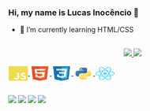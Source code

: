 ### Hi, my name is Lucas Inocêncio 👋



- 🌱 I’m currently learning HTML/CSS
##


<div align="center">
  <a href="https://github.com/lucasinocencio1">
  <img height="180em" src="https://github-readme-stats.vercel.app/api?username=lucasinocencio1&show_icons=true&theme=dark&include_all_commits=true&count_private=true"/>
  <img height="180em" src="https://github-readme-stats.vercel.app/api/top-langs/?username=lucasinocencio1&layout=compact&langs_count=7&theme=dark"/>
</div>
<div style="display: inline_block"><br>
  <img align="center" alt="Rafa-Js" height="30" width="40" src="https://raw.githubusercontent.com/devicons/devicon/master/icons/javascript/javascript-plain.svg">
  <img align="center" alt="Rafa-HTML" height="30" width="40" src="https://raw.githubusercontent.com/devicons/devicon/master/icons/html5/html5-original.svg">
  <img align="center" alt="Rafa-CSS" height="30" width="40" src="https://raw.githubusercontent.com/devicons/devicon/master/icons/css3/css3-original.svg">
  <img align="center" alt="Rafa-Python" height="30" width="40" src="https://raw.githubusercontent.com/devicons/devicon/master/icons/python/python-original.svg">
  <img align="center" alt="Rafa-React" height="30" width="40" src="https://raw.githubusercontent.com/devicons/devicon/master/icons/react/react-original.svg">
  
 
  
  ##
  
  <div> 
  <a href="https://instagram.com/lucasinocencio_" target="_blank" rel="external"><img src="https://img.shields.io/badge/-Instagram-%23E4405F?style=for-the-badge&logo=instagram&logoColor=white" target="_blank"></a>
 <a href="https://twitter.com/inocenxio" target="_blank"rel="external"><img src="https://img.shields.io/badge/twitter-7289DA?style=for-the-badge&logo=discord&logoColor=white" target="_blank"></a> 
  <a href = "mailto:lucasinovo13@gmail.com"><img src="https://img.shields.io/badge/-Gmail-%23333?style=for-the-badge&logo=gmail&logoColor=white" target="_blank"rel="external"></a>
  <a href="https://www.linkedin.com/in/lucas-inocêncio-a31297176/" target="_blank"><img src="https://img.shields.io/badge/-LinkedIn-%230077B5?style=for-the-badge&logo=linkedin&logoColor=white" target="_blank"rel="external"></a> 
    
  </div>

